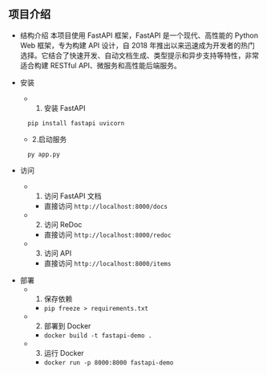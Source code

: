## 项目介绍

- 结构介绍
  本项目使用 FastAPI 框架，FastAPI 是一个现代、高性能的 Python Web 框架，专为构建 API 设计，自 2018 年推出以来迅速成为开发者的热门选择。它结合了快速开发、自动文档生成、类型提示和异步支持等特性，非常适合构建 RESTful API、微服务和高性能后端服务。

- 安装

  - 1. 安装 FastAPI

  ```
    pip install fastapi uvicorn
  ```

  - 2.启动服务

  ```
    py app.py
  ```

- 访问
  - 1. 访问 FastAPI 文档
    - 直接访问 `http://localhost:8000/docs`
  - 2. 访问 ReDoc
    - 直接访问 `http://localhost:8000/redoc`
  - 3. 访问 API
    - 直接访问 `http://localhost:8000/items`


+ 部署
  - 1. 保存依赖
    - `pip freeze > requirements.txt`
  - 2. 部署到 Docker
    - `docker build -t fastapi-demo .`
  - 3. 运行 Docker
    - `docker run -p 8000:8000 fastapi-demo`